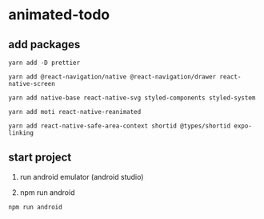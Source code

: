 # animated-todo

## add packages

```
yarn add -D prettier

yarn add @react-navigation/native @react-navigation/drawer react-native-screen

yarn add native-base react-native-svg styled-components styled-system

yarn add moti react-native-reanimated

yarn add react-native-safe-area-context shortid @types/shortid expo-linking
```

## start project

1. run android emulator (android studio)

2. npm run android

```bash
npm run android
```
